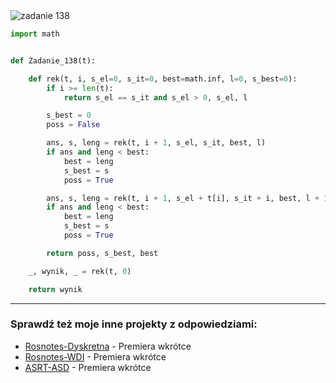 <picture>
  <source srcset="../../srt/zbior_zadan/138.png" media="(prefers-color-scheme: light)">
  <source srcset="../../srt/zbior_zadan/black_138.png" media="(prefers-color-scheme: dark)">
  <img src="../../srt/zbior_zadan/black_138.png" alt="zadanie 138">
</picture>

```python
import math


def Zadanie_138(t):

    def rek(t, i, s_el=0, s_it=0, best=math.inf, l=0, s_best=0):
        if i >= len(t):
            return s_el == s_it and s_el > 0, s_el, l

        s_best = 0
        poss = False

        ans, s, leng = rek(t, i + 1, s_el, s_it, best, l)
        if ans and leng < best:
            best = leng
            s_best = s
            poss = True

        ans, s, leng = rek(t, i + 1, s_el + t[i], s_it + i, best, l + 1)
        if ans and leng < best:
            best = leng
            s_best = s
            poss = True

        return poss, s_best, best

    _, wynik, _ = rek(t, 0)

    return wynik

```

---
### Sprawdź też moje inne projekty z odpowiedziami:
- [Rosnotes-Dyskretna](https://github.com/kamilGie/Rosnotes-Dyskretna) - Premiera wkrótce
- [Rosnotes-WDI](https://github.com/kamilGie/Rosnotes-WDI) - Premiera wkrótce
- [ASRT-ASD](https://github.com/kamilGie/Rosnotes-Dyskretna) - Premiera wkrótce

